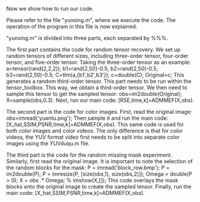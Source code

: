 Now we show how to run our code.

Please refer to the file "yunxing.m", where we execute the code. The operation of the program in this file is now explained.

"yunxing.m" is divided into three parts, each separated by %%%.

The first part contains the code for random tensor recovery. We set up random tensors of different sizes, including three-order tensor, four-order tensor, and five-order tensor. Taking the three-order tensor as an example:
a=tensor(rand(2,2,2));
b1=rand(2,50)-0.5;
b2=rand(2,50)-0.5;
b3=rand(2,50)-0.5;
C=ttm(a,{b1',b2',b3'});
c=double(C);
Original=c;
This generates a random third-order tensor. This part needs to be run within the tensor_toolbox. This way, we obtain a third-order tensor. We then need to sample this tensor to get the sampled tensor:
obs=im2double(Original);
X=sample(obs,0.3).
Next, run our main code:
[RSE,time,k]=ADMMEF(X,obs).

The second part is the code for color images. First, read the original image:
obs=imread('yuantu.png');
Then sample it and run the main code:
[X_hat,SSIM,PSNR,time,k]=ADMMEF(X,obs).
This same code is used for both color images and color videos. The only difference is that for color videos, the YUV format video first needs to be split into separate color images using the YUVduqu.m file.

The third part is the code for the random missing mask experiment. Similarly, first read the original image. It is important to note the selection of the random blocks for the mask:
P = imread('block_row.bmp');
P = im2double(P);
P = imresize(P, [size(obs,1), size(obs,2)]);
Omega = double(P > 0);
X = obs .* Omega; % imshow(X,[]);
This code overlays the mask blocks onto the original image to create the sampled tensor. Finally, run the main code:
[X_hat,SSIM,PSNR,time,k]=ADMMEF(X,obs).
